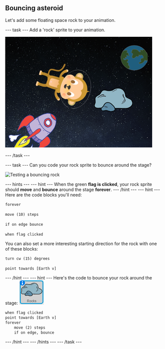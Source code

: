 ## Bouncing asteroid

Let's add some floating space rock to your animation.

--- task ---
Add a 'rock' sprite to your animation.

![Adding a rock sprite](images/space-rock-sprite.png)

--- /task ---

--- task ---
Can you code your rock sprite to bounce around the stage?

![Testing a bouncing rock](images/space-bounce-test.png)

--- hints ---
--- hint ---
When the green __flag is clicked__, your rock sprite should __move__ and __bounce__ around the stage __forever__.
--- /hint ---
--- hint ---
Here are the code blocks you'll need:

```blocks
forever

move (10) steps

if on edge bounce

when flag clicked
```

You can also set a more interesting starting direction for the rock with one of these blocks:

```blocks
turn cw (15) degrees

point towards [Earth v]
```
--- /hint ---
--- hint ---
Here's the code to bounce your rock around the stage:
![Rock sprite](images/sprite-rock.png)
```blocks
when flag clicked
point towards [Earth v]
forever
    move (2) steps
    if on edge, bounce
```
--- /hint ---
--- /hints ---
--- /task ---
